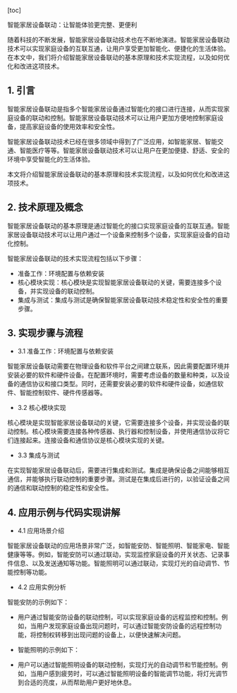 
[toc]                    
                
                
智能家居设备联动：让智能体验更完整、更便利

随着科技的不断发展，智能家居设备联动技术也在不断地演进。智能家居设备联动技术可以实现家庭设备的互联互通，让用户享受更加智能化、便捷化的生活体验。在本文中，我们将介绍智能家居设备联动的基本原理和技术实现流程，以及如何优化和改进这项技术。

## 1. 引言

智能家居设备联动是指多个智能家居设备通过智能化的接口进行连接，从而实现家庭设备的联动和控制。智能家居设备联动技术可以让用户更加方便地控制家庭设备，提高家庭设备的使用效率和安全性。

智能家居设备联动技术已经在很多领域中得到了广泛应用，如智能家居、智能交通、智能医疗等等。智能家居设备联动技术可以让用户在更加便捷、舒适、安全的环境中享受智能化的生活体验。

本文将介绍智能家居设备联动的基本原理和技术实现流程，以及如何优化和改进这项技术。

## 2. 技术原理及概念

智能家居设备联动的基本原理是通过智能化的接口实现家庭设备的互联互通。智能家居设备联动技术可以让用户通过一个设备来控制多个设备，实现家庭设备的自动化控制。

智能家居设备联动的技术实现流程包括以下步骤：

- 准备工作：环境配置与依赖安装
- 核心模块实现：核心模块是实现智能家居设备联动的关键，需要连接多个设备，并实现设备的联动控制。
- 集成与测试：集成与测试是确保智能家居设备联动技术稳定性和安全性的重要步骤。

## 3. 实现步骤与流程

- 3.1 准备工作：环境配置与依赖安装

智能家居设备联动需要在物理设备和软件平台之间建立联系，因此需要配置环境并安装必要的软件和硬件设备。在配置环境时，需要考虑设备的数量和种类，以及设备的通信协议和接口类型。同时，还需要安装必要的软件和硬件设备，如通信软件、智能控制软件、硬件传感器等。

- 3.2 核心模块实现

核心模块是实现智能家居设备联动的关键，它需要连接多个设备，并实现设备的联动控制。核心模块需要连接各种传感器、执行器和控制设备，并使用通信协议将它们连接起来。连接设备和通信协议是核心模块实现的关键。

- 3.3 集成与测试

在实现智能家居设备联动后，需要进行集成和测试。集成是确保设备之间能够相互通信，并能够执行联动控制的重要步骤。测试是在集成后进行的，以验证设备之间的通信和联动控制的稳定性和安全性。

## 4. 应用示例与代码实现讲解

- 4.1 应用场景介绍

智能家居设备联动的应用场景非常广泛，如智能安防、智能照明、智能家电、智能健康等等。例如，智能安防可以通过联动，实现监控家庭设备的开关状态、记录事件信息、以及发送通知等功能。智能照明可以通过联动，实现灯光的自动调节、节能控制等功能。

- 4.2 应用实例分析

智能安防的示例如下：

- 用户通过智能安防设备的联动控制，可以实现家庭设备的远程监控和控制。例如，当用户发现家庭设备出现问题时，可以通过智能安防设备的远程控制功能，将控制权转移到出现问题的设备上，以便快速解决问题。
- 智能照明的示例如下：

- 用户可以通过智能照明设备的联动控制，实现灯光的自动调节和节能控制。例如，当用户感到疲劳时，可以通过智能照明设备的智能调节功能，将灯光调节到合适的亮度，从而帮助用户更好地休息。

